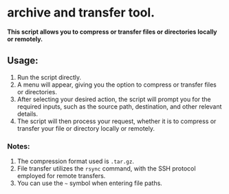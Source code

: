 # **archive and transfer tool.**

**This script allows you to compress or transfer files or directories locally or remotely.**

## **Usage:**

1. Run the script directly.
2. A menu will appear, giving you the option to compress or transfer files or directories.
3. After selecting your desired action, the script will prompt you for the required inputs, such as the source path, destination, and other relevant details.
4. The script will then process your request, whether it is to compress or transfer your file or directory locally or remotely.

### **Notes:**

1. The compression format used is `.tar.gz`.
2. File transfer utilizes the `rsync` command, with the SSH protocol employed for remote transfers.
3. You can use the `~` symbol when entering file paths.
